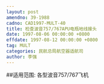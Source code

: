 ```yaml
---
layout: post
amendno: 39-1988
cadno: CAD1997-MULT-40
title: 检查波音757/767APU电瓶地线接头
date: 1997-08-06 00:00:00 +0800
effdate: 1997-08-12 00:00:00 +0800
tag: MULT
categories: 民航总局航空器适航司
author: 李强
---
```


##适用范围:
各型波音757/767飞机


